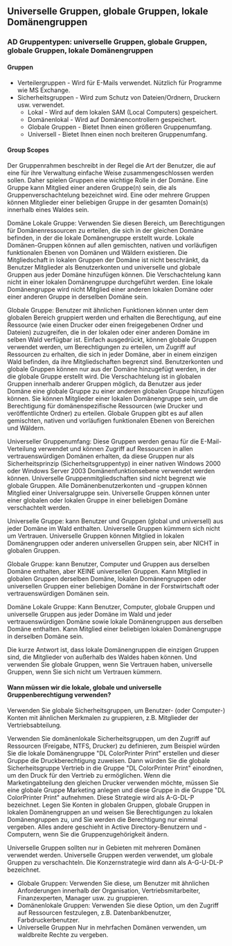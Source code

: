 ## Universelle Gruppen, globale Gruppen, lokale Domänengruppen
### AD Gruppentypen: universelle Gruppen, globale Gruppen, globale Gruppen, lokale Domänengruppen
#### Gruppen 
* Verteilergruppen - Wird für E-Mails verwendet. Nützlich für Programme wie MS Exchange.
* Sicherheitsgruppen - Wird zum Schutz von Dateien/Ordnern, Druckern usw. verwendet.
  * Lokal - Wird auf dem lokalen SAM (Local Computers) gespeichert.
  * Domänenlokal - Wird auf Domänencontrollern gespeichert.
  * Globale Gruppen - Bietet Ihnen einen größeren Gruppenumfang.
  * Universell - Bietet Ihnen einen noch breiteren Gruppenumfang.

#### Group Scopes
Der Gruppenrahmen beschreibt in der Regel die Art der Benutzer, die auf eine für ihre Verwaltung einfache Weise zusammengeschlossen werden sollen. Daher spielen Gruppen eine wichtige Rolle in der Domäne. Eine Gruppe kann Mitglied einer anderen Gruppe(n) sein, die als Gruppenverschachtelung bezeichnet wird. Eine oder mehrere Gruppen können Mitglieder einer beliebigen Gruppe in der gesamten Domain(s) innerhalb eines Waldes sein.

Domäne Lokale Gruppe: Verwenden Sie diesen Bereich, um Berechtigungen für Domänenressourcen zu erteilen, die sich in der gleichen Domäne befinden, in der die lokale Domänengruppe erstellt wurde. Lokale Domänen-Gruppen können auf allen gemischten, nativen und vorläufigen funktionalen Ebenen von Domänen und Wäldern existieren. Die Mitgliedschaft in lokalen Gruppen der Domäne ist nicht beschränkt, da Benutzer Mitglieder als Benutzerkonten und universelle und globale Gruppen aus jeder Domäne hinzufügen können. Die Verschachtelung kann nicht in einer lokalen Domänengruppe durchgeführt werden. Eine lokale Domänengruppe wird nicht Mitglied einer anderen lokalen Domäne oder einer anderen Gruppe in derselben Domäne sein.

Globale Gruppe: Benutzer mit ähnlichen Funktionen können unter dem globalen Bereich gruppiert werden und erhalten die Berechtigung, auf eine Ressource (wie einen Drucker oder einen freigegebenen Ordner und Dateien) zuzugreifen, die in der lokalen oder einer anderen Domäne im selben Wald verfügbar ist. Einfach ausgedrückt, können globale Gruppen verwendet werden, um Berechtigungen zu erteilen, um Zugriff auf Ressourcen zu erhalten, die sich in jeder Domäne, aber in einem einzigen Wald befinden, da ihre Mitgliedschaften begrenzt sind. Benutzerkonten und globale Gruppen können nur aus der Domäne hinzugefügt werden, in der die globale Gruppe erstellt wird. Die Verschachtelung ist in globalen Gruppen innerhalb anderer Gruppen möglich, da Benutzer aus jeder Domäne eine globale Gruppe zu einer anderen globalen Gruppe hinzufügen können. Sie können Mitglieder einer lokalen Domänengruppe sein, um die Berechtigung für domänenspezifische Ressourcen (wie Drucker und veröffentlichte Ordner) zu erteilen. Globale Gruppen gibt es auf allen gemischten, nativen und vorläufigen funktionalen Ebenen von Bereichen und Wäldern.

Universeller Gruppenumfang: Diese Gruppen werden genau für die E-Mail-Verteilung verwendet und können Zugriff auf Ressourcen in allen vertrauenswürdigen Domänen erhalten, da diese Gruppen nur als Sicherheitsprinzip (Sicherheitsgruppentyp) in einer nativen Windows 2000 oder Windows Server 2003 Domänenfunktionsebene verwendet werden können. Universelle Gruppenmitgliedschaften sind nicht begrenzt wie globale Gruppen. Alle Domänenbenutzerkonten und -gruppen können Mitglied einer Universalgruppe sein. Universelle Gruppen können unter einer globalen oder lokalen Gruppe in einer beliebigen Domäne verschachtelt werden. 

Universelle Gruppe: kann Benutzer und Gruppen (global und universell) aus jeder Domäne im Wald enthalten.  Universelle Gruppen kümmern sich nicht um Vertrauen.  Universelle Gruppen können Mitglied in lokalen Domänengruppen oder anderen universellen Gruppen sein, aber NICHT in globalen Gruppen.

Globale Gruppe: kann Benutzer, Computer und Gruppen aus derselben Domäne enthalten, aber KEINE universellen Gruppen.  Kann Mitglied in globalen Gruppen derselben Domäne, lokalen Domänengruppen oder universellen Gruppen einer beliebigen Domäne in der Forstwirtschaft oder vertrauenswürdigen Domänen sein.

Domäne Lokale Gruppe:  Kann Benutzer, Computer, globale Gruppen und universelle Gruppen aus jeder Domäne im Wald und jeder vertrauenswürdigen Domäne sowie lokale Domänengruppen aus derselben Domäne enthalten.  Kann Mitglied einer beliebigen lokalen Domänengruppe in derselben Domäne sein.

Die kurze Antwort ist, dass lokale Domänengruppen die einzigen Gruppen sind, die Mitglieder von außerhalb des Waldes haben können. Und verwenden Sie globale Gruppen, wenn Sie Vertrauen haben, universelle Gruppen, wenn Sie sich nicht um Vertrauen kümmern.

#### Wann müssen wir die lokale, globale und universelle Gruppenberechtigung verwenden?

Verwenden Sie globale Sicherheitsgruppen, um Benutzer- (oder Computer-) Konten mit ähnlichen Merkmalen zu gruppieren, z.B. Mitglieder der Vertriebsabteilung.

Verwenden Sie domänenlokale Sicherheitsgruppen, um den Zugriff auf Ressourcen (Freigabe, NTFS, Drucker) zu definieren,
zum Beispiel würden Sie die lokale Domänengruppe "DL ColorPrinter Print" erstellen und dieser Gruppe die Druckberechtigung zuweisen. Dann würden Sie die globale Sicherheitsgruppe Vertrieb in die Gruppe "DL ColorPrinter Print" einordnen, um den Druck für den Vertrieb zu ermöglichen. Wenn die Marketingabteilung den gleichen Drucker verwenden möchte, müssen Sie eine globale Gruppe Marketing anlegen und diese Gruppe in die Gruppe "DL ColorPrinter Print" aufnehmen. Diese Strategie wird als A-G-DL-P bezeichnet. Legen Sie Konten in globalen Gruppen, globale Gruppen in lokalen Domänengruppen an und weisen Sie Berechtigungen zu lokalen Domänengruppen zu, und Sie werden die Berechtigung nur einmal vergeben. Alles andere geschieht in Active Directory-Benutzern und -Computern, wenn Sie die Gruppenzugehörigkeit ändern.

Universelle Gruppen sollten nur in Gebieten mit mehreren Domänen verwendet werden. Universelle Gruppen werden verwendet, um globale Gruppen zu verschachteln. Die Konzernstrategie wird dann als A-G-U-DL-P bezeichnet.

* Globale Gruppen:
Verwenden Sie diese, um Benutzer mit ähnlichen Anforderungen innerhalb der Organisation, Vertriebsmitarbeiter, Finanzexperten, Manager usw. zu gruppieren.
* Domänenlokale Gruppen:
Verwenden Sie diese Option, um den Zugriff auf Ressourcen festzulegen, z.B. Datenbankbenutzer, Farbdruckerbenutzer.
* Universelle Gruppen
Nur in mehrfachen Domänen verwenden, um waldbreite Rechte zu vergeben.
